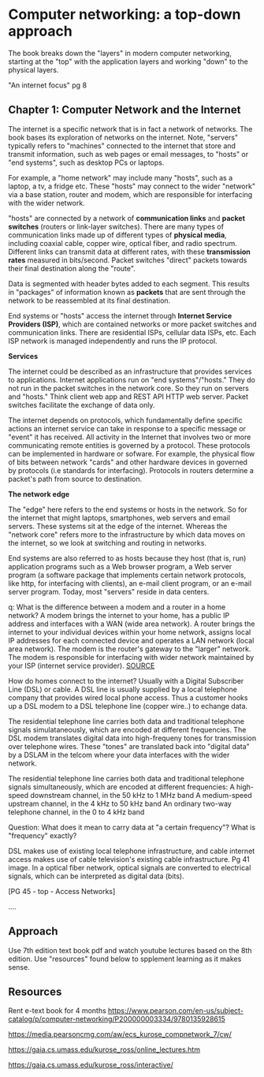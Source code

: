 # Computer networking: a top-down approach

The book breaks down the "layers" in modern computer networking, starting at the "top" with the application layers and working "down" to the physical layers.

"An internet focus" pg 8

## Chapter 1: Computer Network and the Internet

The internet is a specific network that is in fact a network of networks. The book bases its exploration of networks on the internet.
Note, "servers" typically refers to "machines" connected to the internet that store and transmit information, such as web pages or email messages, to "hosts" or "end systems", such as desktop PCs or laptops.

For example, a "home network" may include many "hosts", such as a laptop, a tv, a fridge etc. These "hosts" may connect to the wider "network" via a base station, router and modem, which are responsible for interfacing with the wider network. 

"hosts" are connected by a network of **communication links** and **packet switches** (routers or link-layer switches). There are many types of communication links made up of different types of **physical media**, including coaxial cable, copper wire, optical fiber, and radio spectrum. Different links can transmit data at different rates, with these **transmission rates** measured in bits/second. Packet switches "direct" packets towards their final destination along the "route".

Data is segmented with header bytes added to each segment. This results in "packages" of information known as **packets** that are sent through the network to be reassembled at its final destination. 

End systems or "hosts" access the internet through **Internet Service Providers (ISP)**, which are contained networks or more packet switches and communication links. There are residential ISPs, cellular data ISPs, etc. Each ISP network is managed independently and runs the IP protocol.

**Services**

The internet could be described as an infrastructure that provides services to applications. Internet applications run on "end systems"/"hosts." They do not run in the packet switches in the network core. So they run on servers and "hosts." Think client web app and REST API HTTP web server. Packet switches facilitate the exchange of data only.

The internet depends on protocols, which fundamentally define specific actions an internet service can take in response to a specific message or "event" it has received. All activity in the Internet that involves two or more communicating remote entities is governed by a protocol. These protocols can be implemented in hardware or sofware. For example, the physical flow of bits between network "cards" and other hardware devices in governed by protocols (i.e standards for interfacing). Protocols in routers determine a packet's path from source to destination. 

**The network edge**

The "edge" here refers to the end systems or hosts in the network. So for the internet that might laptops, smartphones, web servers and email servers. These systems sit at the edge of the internet. Whereas the "network core" refers more to the infrastructure by which data moves on the internet, so we look at switching and routing in networks.

End systems are also referred to as hosts because they host (that is, run) application programs such as a Web browser program, a Web server program (a software package that implements certain network protocols, like http, for interfacing with clients), an e-mail client program, or an e-mail server program. Today, most "servers" reside in data centers.

q: What is the difference between a modem and a router in a home network? A modem brings the internet to your home, has a public IP address and interfaces with a WAN (wide area network). A router brings the internet to your individual devices within your home network, assigns local IP addresses for each connected device and operates a LAN network (local area network). The modem is the router's gateway to the "larger" network. The modem is responsible for interfacing with wider network maintained by your ISP (internet service provider). [SOURCE](https://www.xfinity.com/hub/internet/modem-vs-router)

How do homes connect to the internet? Usually with a Digital Subscriber Line (DSL) or cable. A DSL line is usually supplied by a local telephone company that provides wired local phone access. Thus a customer hooks up a DSL modem to a DSL telephone line (copper wire..) to echange data. 

The residential telephone line carries both data and traditional telephone signals simulataneously, which are encoded at different frequencies. The DSL modem translates digital data into high-frequeny tones for transmission over telephone wires. These "tones" are translated back into "digital data" by a DSLAM in the telcom where your data interfaces with the wider network.

The residential telephone line carries both data and traditional telephone signals simultaneously, which are encoded at different frequencies:
A high-speed downstream channel, in the 50 kHz to 1 MHz band
A medium-speed upstream channel, in the 4 kHz to 50 kHz band
An ordinary two-way telephone channel, in the 0 to 4 kHz band

Question: What does it mean to carry data at "a certain frequency"? What is "frequency" exactly?

DSL makes use of existing local telephone infrastructure, and cable internet access makes use of cable television's existing cable infrastructure. Pg 41 image. In a optical fiber network, optical signals are converted to electrical signals, which can be interpreted as digital data (bits).

[PG 45 - top - Access Networks]

....

## Approach 

Use 7th edition text book pdf and watch youtube lectures based on the 8th edition. Use "resources" found below to spplement learning as it makes sense. 

## Resources

Rent e-text book for 4 months
https://www.pearson.com/en-us/subject-catalog/p/computer-networking/P200000003334/9780135928615

https://media.pearsoncmg.com/aw/ecs_kurose_compnetwork_7/cw/

https://gaia.cs.umass.edu/kurose_ross/online_lectures.htm

https://gaia.cs.umass.edu/kurose_ross/interactive/
